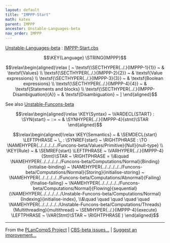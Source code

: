 ```yaml
---
layout: default
title: "IMPPP-Start"
math: katex
parent: IMPPP
ancestor: Unstable-Languages-beta
nav_order: IMPPP
---
```


[Unstable-Languages-beta] : [IMPPP-Start.cbs]

$$\KEY{Language} \STRING{IMPPP}$$




$$\relax\begin{aligned}\relax
  [ ~ 
  \textsf{\SECTHYPER{../.}{IMPPP-1}{1}} ~ & \textsf{Values} \\
  \textsf{\SECTHYPER{../.}{IMPPP-2}{2}} ~ & \textsf{Value expressions} \\
  \textsf{\SECTHYPER{../.}{IMPPP-3}{3}} ~ & \textsf{Boolean expressions} \\
  \textsf{\SECTHYPER{../.}{IMPPP-4}{4}} ~ & \textsf{Statements and blocks} \\
  \textsf{\SECTHYPER{../.}{IMPPP-Disambiguation}{A}} ~ & \textsf{Disambiguation}
  ~ ]
\end{aligned}$$

 
See also [Unstable-Funcons-beta]


$$\relax\begin{aligned}\relax
  \KEY{Syntax} ~ 
    \VARDECL{START} : \SYN{start}
      ~ ::= ~ & \SYNHYPER{../.}{IMPPP-4}{stmt}\STAR
\end{aligned}$$

$$\relax\begin{aligned}\relax
  \KEY{Semantics} ~ 
  & \SEMDECL{start} \LEFTPHRASE ~ \_ : \SYNREF{start} ~ \RIGHTPHRASE  :  \TO \NAMEHYPER{../../../../../Funcons-beta/Values/Primitive}{Null}{null-type} 
\\
  \KEY{Rule} ~ 
    & \SEMREF{start} \LEFTPHRASE ~ \VARHYPER{../.}{IMPPP-4}{Stmt}\STAR ~ \RIGHTPHRASE  = \\&\quad
      \NAMEHYPER{../../../../../Funcons-beta/Computations/Normal}{Binding}{initialise-binding} ~
        \NAMEHYPER{../../../../../Funcons-beta/Computations/Normal}{Storing}{initialise-storing} ~
          \NAMEHYPER{../../../../../Funcons-beta/Computations/Abnormal}{Failing}{finalise-failing} ~
            \NAMEHYPER{../../../../../Funcons-beta/Computations/Normal}{Flowing}{sequential}
              (\NAMEHYPER{../../../../../Unstable-Funcons-beta/Computations/Normal}{Indexing}{initialise-index}, \\&\quad \quad \quad \quad \quad 
               \NAMEHYPER{../../../../../Unstable-Funcons-beta/Computations/Threads}{Multithreading}{multithread} ~
                 \SEMHYPER{../.}{IMPPP-4}{execute} \LEFTPHRASE ~ \VAR{Stmt}\STAR ~ \RIGHTPHRASE )
\end{aligned}$$



[Funcons-beta]: /CBS-beta/math/Funcons-beta
  "FUNCONS-BETA"
[Unstable-Funcons-beta]: /CBS-beta/math/Unstable-Funcons-beta
  "UNSTABLE-FUNCONS-BETA"
[Languages-beta]: /CBS-beta/math/Languages-beta
  "LANGUAGES-BETA"
[Unstable-Languages-beta]: /CBS-beta/math/Unstable-Languages-beta
  "UNSTABLE-LANGUAGES-BETA"
[CBS-beta]: /CBS-beta 
  "CBS-BETA"


____

From the [PLanCompS Project] | [CBS-beta issues...] | [Suggest an improvement...]

[IMPPP-Start.cbs]: /CBS-beta/Unstable-Languages-beta/IMP-Plus-Plus/IMPPP-cbs/IMPPP/IMPPP-Start/IMPPP-Start.cbs
  "CBS SOURCE FILE"
[PLanCompS Project]: https://plancomps.github.io
  "PROGRAMMING LANGUAGE COMPONENTS AND SPECIFICATIONS PROJECT HOME PAGE"
[CBS-beta issues...]: https://github.com/plancomps/CBS-beta/issues
  "CBS-BETA ISSUE REPORTS ON GITHUB"
[Suggest an improvement...]: mailto:plancomps@gmail.com?Subject=CBS-beta%20-%20comment&Body=Re%3A%20CBS-beta%20specification%20at%20IMPPP/IMPPP-Start/IMPPP-Start.cbs%0A%0AComment/Query/Issue/Suggestion%3A%0A%0A%0ASignature%3A%0A 
  "GENERATE AN EMAIL TEMPLATE"
